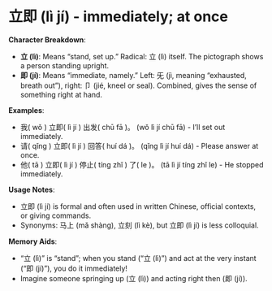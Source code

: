 # **立即 (lì jí) - immediately; at once**

**Character Breakdown**:  
- **立 (lì)**: Means “stand, set up.” Radical: 立 (lì) itself. The pictograph shows a person standing upright.  
- **即 (jí)**: Means “immediate, namely.” Left: 旡 (jì, meaning “exhausted, breath out”), right: 卩 (jié, kneel or seal). Combined, gives the sense of something right at hand.

**Examples**:  
- 我( wǒ ) 立即( lì jí ) 出发( chū fā )。 (wǒ lì jí chū fā) - I’ll set out immediately.  
- 请( qǐng ) 立即( lì jí ) 回答( huí dá )。 (qǐng lì jí huí dá) - Please answer at once.  
- 他( tā ) 立即( lì jí ) 停止( tíng zhǐ ) 了( le )。 (tā lì jí tíng zhǐ le) - He stopped immediately.

**Usage Notes**:  
- 立即 (lì jí) is formal and often used in written Chinese, official contexts, or giving commands.  
- Synonyms: 马上 (mǎ shàng), 立刻 (lì kè), but 立即 (lì jí) is less colloquial.

**Memory Aids**:  
- “立 (lì)” is “stand”; when you stand (“立 (lì)”) and act at the very instant (“即 (jí)”), you do it immediately!  
- Imagine someone springing up (立 (lì)) and acting right then (即 (jí)).